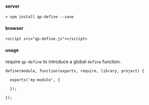 #### server

`> npm install qp-define --save`

#### browser

`<script src="qp-define.js"></script>`

#### usage

require `qp-define` to introduce a global `define` function.

````
define(module, function(exports, require, library, project) {

  exports('my-module', {

  });

});
````
